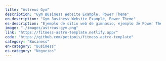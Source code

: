 ```yaml
---
title: "Astreus Gym"
description: "Gym Business Website Example, Power Theme"
en-description: "Gym Business Website Example, Power Theme"
es-description: "Ejemplo de sitio web de gimnasio, ejemplo de Power Theme"
image: "./images/astreus-gym.png"
link: "https://fitness-astro-template.netlify.app/"
code: "https://github.com/petipois/fitness-astro-template"
category: "Business"
en-category: "Business"
es-category: "Negocios"
---
```

